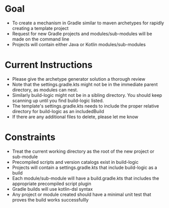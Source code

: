 
# Goal

* To create a mechanism in Gradle similar to maven archetypes for rapidly creating a template project
* Request for new Gradle projects and modules/sub-modules will be made on the command line
* Projects will contain either Java or Kotlin modules/sub-modules

# Current Instructions

* Please give the archetype generator solution a thorough review
* Note that the settings.gradle.kts might not be in the immediate parent directory, as modules can nest.  
* Similarly build-logic might not be in a sibling directory.  You should keep scanning up until you find build-logic listed.
* The template's settings.gradle.kts needs to include the proper relative directory for build-logic as an includedBuild
* If there are any additional files to delete, please let me know

# Constraints

* Treat the current working directory as the root of the new project or sub-module
* Precompiled scripts and version catalogs exist in build-logic
* Projects will contain a settings.gradle.kts that include build-logic as a build
* Each module/sub-module will have a build.gradle.kts that includes the appropriate precompiled script plugin
* Gradle builds will use kotlin-dsl syntax
* Any project or module created should have a minimal unit test that proves the build works successfullly
